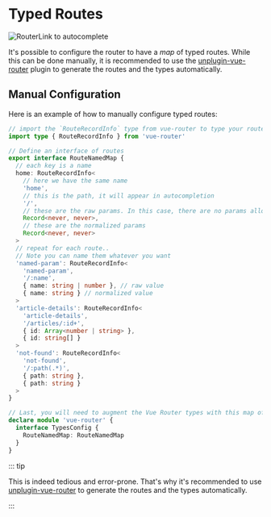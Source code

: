 # Typed Routes <Badge type="tip" text="v4.4.0+" />

![RouterLink to autocomplete](https://user-images.githubusercontent.com/664177/176442066-c4e7fa31-4f06-4690-a49f-ed0fd880dfca.png)

It's possible to configure the router to have a _map_ of typed routes. While this can be done manually, it is recommended to use the [unplugin-vue-router](https://github.com/posva/unplugin-vue-router) plugin to generate the routes and the types automatically.

## Manual Configuration

Here is an example of how to manually configure typed routes:

```ts
// import the `RouteRecordInfo` type from vue-router to type your routes
import type { RouteRecordInfo } from 'vue-router'

// Define an interface of routes
export interface RouteNamedMap {
  // each key is a name
  home: RouteRecordInfo<
    // here we have the same name
    'home',
    // this is the path, it will appear in autocompletion
    '/',
    // these are the raw params. In this case, there are no params allowed
    Record<never, never>,
    // these are the normalized params
    Record<never, never>
  >
  // repeat for each route..
  // Note you can name them whatever you want
  'named-param': RouteRecordInfo<
    'named-param',
    '/:name',
    { name: string | number }, // raw value
    { name: string } // normalized value
  >
  'article-details': RouteRecordInfo<
    'article-details',
    '/articles/:id+',
    { id: Array<number | string> },
    { id: string[] }
  >
  'not-found': RouteRecordInfo<
    'not-found',
    '/:path(.*)',
    { path: string },
    { path: string }
  >
}

// Last, you will need to augment the Vue Router types with this map of routes
declare module 'vue-router' {
  interface TypesConfig {
    RouteNamedMap: RouteNamedMap
  }
}
```

::: tip

This is indeed tedious and error-prone. That's why it's recommended to use [unplugin-vue-router](https://github.com/posva/unplugin-vue-router) to generate the routes and the types automatically.

:::
